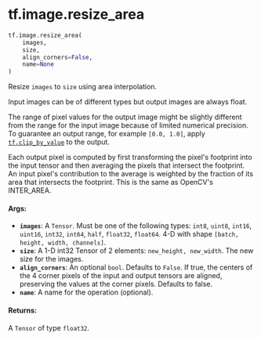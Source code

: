 <div itemscope itemtype="http://developers.google.com/ReferenceObject">
<meta itemprop="name" content="tf.image.resize_area" />
<meta itemprop="path" content="Stable" />
</div>

# tf.image.resize_area

``` python
tf.image.resize_area(
    images,
    size,
    align_corners=False,
    name=None
)
```

Resize `images` to `size` using area interpolation.

Input images can be of different types but output images are always float.

The range of pixel values for the output image might be slightly different
from the range for the input image because of limited numerical precision.
To guarantee an output range, for example `[0.0, 1.0]`, apply
<a href="../../tf/clip_by_value.md"><code>tf.clip_by_value</code></a> to the output.

Each output pixel is computed by first transforming the pixel's footprint into
the input tensor and then averaging the pixels that intersect the footprint. An
input pixel's contribution to the average is weighted by the fraction of its
area that intersects the footprint.  This is the same as OpenCV's INTER_AREA.

#### Args:

* <b>`images`</b>: A `Tensor`. Must be one of the following types: `int8`, `uint8`, `int16`, `uint16`, `int32`, `int64`, `half`, `float32`, `float64`.
    4-D with shape `[batch, height, width, channels]`.
* <b>`size`</b>:  A 1-D int32 Tensor of 2 elements: `new_height, new_width`.  The
    new size for the images.
* <b>`align_corners`</b>: An optional `bool`. Defaults to `False`.
    If true, the centers of the 4 corner pixels of the input and output tensors are
    aligned, preserving the values at the corner pixels. Defaults to false.
* <b>`name`</b>: A name for the operation (optional).


#### Returns:

A `Tensor` of type `float32`.